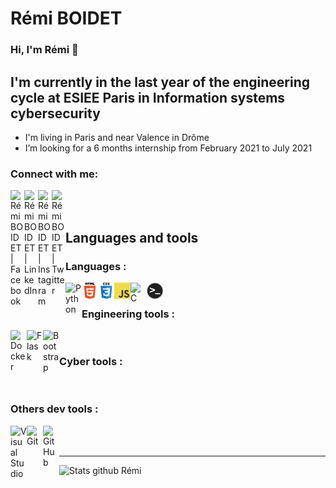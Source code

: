 # Rémi BOIDET

[FB_Remi]: https://www.facebook.com/remi.boidet/
[Linkedin_Remi]: https://www.linkedin.com/in/r%C3%A9mi-boidet/
[Insta_Remi]: https://www.instagram.com/hermess_nrj/
[Twitter_Remi]: https://twitter.com/HermesNrj

### Hi, I'm Rémi 👋

## I'm currently in the last year of the engineering cycle at ESIEE Paris in <b>Information systems cybersecurity </b>
- I'm living in Paris and near Valence in Drôme
- I’m looking for a 6 months internship from February 2021 to July 2021

### Connect with me:

[<img align="left" alt="Rémi BOIDET | Facebook" width="22px" src="https://www.u-paris2.fr/sites/default/files/photo_image/icone-facebook-ronde.png" />][FB_Remi]
[<img align="left" alt="Rémi BOIDET | LinkedIn" width="22px" src="https://image.flaticon.com/icons/png/512/174/174857.png" />][Linkedin_Remi]
[<img align="left" alt="Rémi BOIDET | Instagram" width="22px" src="https://upload.wikimedia.org/wikipedia/commons/thumb/5/58/Instagram-Icon.png/1025px-Instagram-Icon.png" />][Insta_Remi]
[<img align="left" alt="Rémi BOIDET | Twitter" width="22px" src="https://cdn.icon-icons.com/icons2/836/PNG/512/Twitter_icon-icons.com_66803.png" />][Twitter_Remi]

<br />
<br />


## Languages and tools

### Languages :

[<img align="left" alt="Python" width="26px" src="https://cdn.icon-icons.com/icons2/112/PNG/512/python_18894.png" />][Linkedin_Remi]
[<img align="left" alt="HTML5" width="26px" src="https://raw.githubusercontent.com/github/explore/80688e429a7d4ef2fca1e82350fe8e3517d3494d/topics/html/html.png" />][Linkedin_Remi]
[<img align="left" alt="CSS3" width="26px" src="https://raw.githubusercontent.com/github/explore/80688e429a7d4ef2fca1e82350fe8e3517d3494d/topics/css/css.png" />][Linkedin_Remi]
[<img align="left" alt="JavaScript" width="26px" src="https://raw.githubusercontent.com/github/explore/80688e429a7d4ef2fca1e82350fe8e3517d3494d/topics/javascript/javascript.png" />][Linkedin_Remi]
[<img align="left" alt="C" width="26px" src="https://www.hello-pomelo.com/wp-content/uploads/2019/11/C-logo-1024x1024.png" />][Linkedin_Remi]
[<img align="left" alt="BASH" width="26px" src="https://raw.githubusercontent.com/github/explore/80688e429a7d4ef2fca1e82350fe8e3517d3494d/topics/terminal/terminal.png" />][Linkedin_Remi]
<br />

### Engineering tools :

[<img align="left" alt="Docker" width="26px" src="https://www.karlsjohnson.com/link/images/dockerhub.png" />][Linkedin_Remi]
[<img align="left" alt="Flask" width="26px" src="https://www.ambient-it.net/wp-content/uploads/2019/12/Logo-Flask-200x175.png" />][Linkedin_Remi]
[<img align="left" alt="Bootstrap" width="26px" src="https://cdn.iconscout.com/icon/free/png-256/bootstrap-7-1175254.png" />][Linkedin_Remi]
<br />


### Cyber tools :


<br />


### Others dev tools :

[<img align="left" alt="Visual Studio" width="26px" src="https://upload.wikimedia.org/wikipedia/commons/thumb/9/9a/Visual_Studio_Code_1.35_icon.svg/768px-Visual_Studio_Code_1.35_icon.svg.png" />][Linkedin_Remi]
[<img align="left" alt="Git" width="26px" src="https://upload.wikimedia.org/wikipedia/commons/thumb/3/3f/Git_icon.svg/1024px-Git_icon.svg.png" />][Linkedin_Remi]
[<img align="left" alt="GitHub" width="26px" src="https://upload.wikimedia.org/wikipedia/commons/thumb/9/91/Octicons-mark-github.svg/1200px-Octicons-mark-github.svg.png" />][Linkedin_Remi]

<br />
<br />

***

<img align="left" alt="Stats github Rémi" src="https://github-readme-stats.vercel.app/api?username=HermessNRJ&show_icons=true&hide_border=true&count_private=true&theme=chartreuse-dark" />


